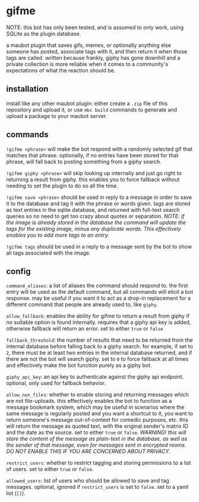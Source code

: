 # gifme

NOTE: this bot has only been tested, and is assumed to only work, using SQLite as the plugin database.

a maubot plugin that saves gifs, memes, or optionally anything else someone has posted, associate tags with it, and then
return it when those tags are called. written because frankly, giphy has gone downhill and a private collection is more
reliable when it comes to a community's expectations of what the reaction should be.

## installation

install like any other maubot plugin: either create a `.zip` file of this repository and upload it, or use `mbc build`
commands to generate and upload a package to your maubot server.

## commands

`!gifme <phrase>` will make the bot respond with a randomly selected gif that matches that phrase. optionally, if no
entries have been stored for that phrase, will fall back to posting something from a giphy search.

`!gifme giphy <phrase>` will skip looking up internally and just go right to returning a result from giphy. this enables
you to force fallback without needing to set the plugin to do so all the time.

`!gifme save <phrase>` should be used in reply to a message in order to save it to the database and tag it with the
phrase or words given. tags are stored as text entries in the sqlite database, and returned with full-text search
queries so no need to get too crazy about quotes or separation. _NOTE: if the image is already stored in the database
the command will update the tags for the existing image, minus any duplicate words. This effectively enables you to add
more tags to an entry._

`!gifme tags` should be used in a reply to a message sent by the bot to show all tags associated with the image.

## config

`command_aliases`: a list of aliases the command should respond to. the first entry will be used as the default command,
but all commands will elicit a bot response. may be useful if you want it to act as a drop-in replacement for a
different command that people are already used to, like `giphy`.

`allow_fallback`: enables the ability for gifme to return a result from giphy if no suitable option is found internally.
requires that a giphy api key is added, otherwise fallback will return an error. set to either `true` or `false`

`fallback_threshold`: the number of results that need to be returned from the internal database before falling back to a
giphy search. for example, if set to `2`, there must be at least two entries in the internal database returned, and if
there are not the bot will search giphy. set to `0` to force fallback at all times and effectively make the bot function
purely as a giphy bot.

`giphy_api_key`: an api key to authenticate against the giphy api endpoint. optional, only used for fallback behavior.

`allow_non_files`: whether to enable storing and returning messages which are not file-uploads. this effectively enables
the bot to function as a message bookmark system, which may be useful in scenarios where the same message is regularly
posted and you want a shortcut to it, you want to return someone's message out-of-context for comedic purposes, etc.
this will return the message as quoted text, with the original sender's matrix ID and the date as the source. set to
either `true` or `false`. *WARNING! this will store the content of the message as plain-text in the database, as well as
the sender of that message, even for messages sent in encrypted rooms. DO NOT ENABLE THIS IF YOU ARE CONCERNED ABOUT PRIVACY.*

`restrict_users`: whether to restrict tagging and storing permissions to a list of users. set to either `true` or
`false`.

`allowed_users`: list of users who should be allowed to save and tag messages. optional, ignored if `restrict_users` is
set to `false`. set to a yaml list (`[]`).
